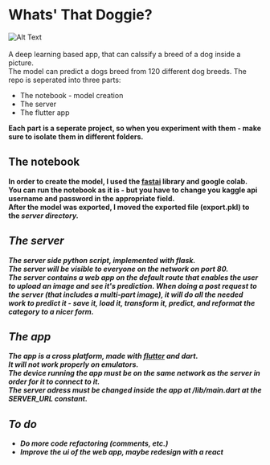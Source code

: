 # Whats' That Doggie?
![Alt Text](https://github.com/LoliamShely/Whats-That-Doggie/blob/master/simulator_detector.gif)<br><br>
A deep learning based app, that can calssify a breed of a dog inside a picture. <br>
The model can predict a dogs breed from 120 different dog breeds.
The repo is seperated into three parts:
* The notebook - model creation
* The server
* The flutter app <br>

<b>Each part is a seperate project, so when you experiment with them - make sure to isolate them in different folders.<b>

## The notebook
In order to create the model, I used the [fastai](https://github.com/fastai/fastai) library and google colab.<br>
You can run the notebook as it is - but you have to change you kaggle api username and password in the appropriate field.<br>
After the model was exported, I moved the exported file (export.pkl) to the <i>server<i> directory.<br>

## The server
The server side python script, implemented with flask.<br>
The server will be visible to everyone on the network on port 80.<br>
The server contains a web app on the default route that enables the user to upload an image and see it's prediction.
When doing a post request to the server (that includes a multi-part image), it will do all the needed work to predict it - save it, load it, transform it, predict, and reformat the category to a nicer form.

## The app
The app is a cross platform, made with [flutter](https://github.com/flutter/flutter) and dart.<br>
It will not work properly on emulators. <br>
The device running the app must be on the same network as the server in order for it to connect to it. <br>
The server adress must be changed inside the app at /lib/main.dart at the <i>SERVER_URL<i> constant.

## To do
* Do more code refactoring (comments, etc.)
* Improve the ui of the web app, maybe redesign with a react
